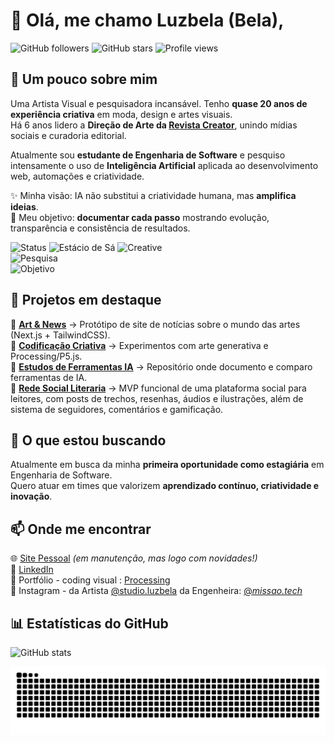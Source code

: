 # 👋 Olá, me chamo Luzbela (Bela),

![GitHub followers](https://img.shields.io/github/followers/luzbelasouza?style=for-the-badge) 
![GitHub stars](https://img.shields.io/github/stars/luzbelasouza?style=for-the-badge) 
![Profile views](https://komarev.com/ghpvc/?username=luzbelasouza&color=blueviolet&style=for-the-badge)

## 💬 Um pouco sobre mim  
Uma Artista Visual e pesquisadora incansável.
Tenho **quase 20 anos de experiência criativa** em moda, design e artes visuais.  
Há 6 anos lidero a **Direção de Arte da [Revista Creator](https://revistacreator.com)**, unindo mídias sociais e curadoria editorial.  

Atualmente sou **estudante de Engenharia de Software** e pesquiso intensamente o uso de **Inteligência Artificial** aplicada ao desenvolvimento web, automações e criatividade.  

✨ Minha visão: IA não substitui a criatividade humana, mas **amplifica ideias**.  
📓 Meu objetivo: **documentar cada passo** mostrando evolução, transparência e consistência de resultados.  

![Status](https://img.shields.io/badge/🎓-Engenharia_de_Software_5º_Período-blue?style=for-the-badge)
![Estácio de Sá](https://img.shields.io/badge/Est%C3%A1cio%20de%20S%C3%A1-005BAC?style=for-the-badge&logo=google-scholar&logoColor=white)
![Creative](https://img.shields.io/badge/💡-Creative_Technologist-yellow?style=for-the-badge)  
![Pesquisa](https://img.shields.io/badge/🧑‍💻-Tecnologias_Emergentes-red?style=for-the-badge)  
![Objetivo](https://img.shields.io/badge/✨-Transformar_Ideias_em_Produtos_Globais🌎-green?style=for-the-badge)

## 🚀 Projetos em destaque  

🔹 **[Art & News](https://github.com/luzbelasouza/art-news)** → Protótipo de site de notícias sobre o mundo das artes (Next.js + TailwindCSS).  
🔹 **[Codificação Criativa](https://github.com/luzbelasouza/codificacao-criativa)** → Experimentos com arte generativa e Processing/P5.js.  
🔹 **[Estudos de Ferramentas IA](https://github.com/luzbelasouza/estudos-ferramentas-ia)** → Repositório onde documento e comparo ferramentas de IA.  
🔹 **[Rede Social Literaria](https://github.com/luzbelasouza/leitures-rede-social-literaria)** → MVP funcional de uma plataforma social para leitores, com posts de trechos, resenhas, áudios e ilustrações, além de sistema de seguidores, comentários e gamificação.

## 🎯 O que estou buscando  

Atualmente em busca da minha **primeira oportunidade como estagiária** em Engenharia de Software.  
Quero atuar em times que valorizem **aprendizado contínuo, criatividade e inovação**.  

## 📫 Onde me encontrar  

🌐 [Site Pessoal](https://luzbelasouza.com.br) *(em manutenção, mas logo com novidades!)*  
💼 [LinkedIn](https://www.linkedin.com/in/luzbelasouza/)  
🎨 Portfólio - coding visual : [Processing](https://openprocessing.org/user/457297?view=sketches)  
📌 Instagram - da Artista [@studio.luzbela](https://www.instagram.com/studio.luzbela/) da Engenheira: [@_missao.tech_](https://www.instagram.com/_missao.tech_/)  

## 📊 Estatísticas do GitHub

![GitHub stats](https://github-readme-stats.vercel.app/api?username=luzbelasouza&show_icons=true&theme=dracula)

<!-- 🐍 Snake animation -->
<picture>
  <!-- tema escuro -->
  <source media="(prefers-color-scheme: dark)" srcset="https://raw.githubusercontent.com/luzbelasouza/luzbelasouza/output/github-contribution-grid-snake-dark.svg">
  <!-- tema claro -->
  <source media="(prefers-color-scheme: light)" srcset="https://raw.githubusercontent.com/luzbelasouza/luzbelasouza/output/github-contribution-grid-snake.svg">
  <img alt="Snake animation" src="https://raw.githubusercontent.com/luzbelasouza/luzbelasouza/output/github-contribution-grid-snake.svg">
</picture>
